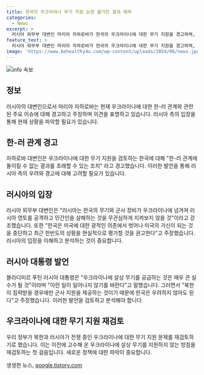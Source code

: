 ```yaml
---
title: 한국의 우크라이나 무기 지원 논란 불거진 결과 예측
categories:
  - News
excerpt: >
  러시아 외무부 대변인 마리아 자하로바가 한국의 우크라이나에 대한 무기 지원을 경고하며, 한러 관계에 부정적인 결과를 초래할 것이라고 주장했습니다. 러시아 대통령 블라디미르 푸틴 역시 우크라이나에 무기를 공급하는 것은 큰 실수가 될 것이라고 경고하며, 한국의 미국에 대한 의존을 중단하고 현실적으로 상황을 평가할 것을 권고했습니다. 이에 한국 정부는 우크라이나에 대한 무기 지원 문제를 재검토하기로 했는데, 이는 이전에 유지해온 살상 무기 지원을 않는 방침을 변경할 수도 있다는 것을 시사합니다.
feature_text: >
  러시아 외무부 대변인 마리아 자하로바가 한국의 우크라이나에 대한 무기 지원을 경고하며, 한러 관계에 부정적인 결과를 초래할 것이라고 주장했습니다. 러시아 대통령 블라디미르 푸틴 역시 우크라이나에 무기를 공급하는 것은 큰 실수가 될 것이라고 경고하며, 한국의 미국에 대한 의존을 중단하고 현실적으로 상황을 평가할 것을 권고했습니다. 이에 한국 정부는 우크라이나에 대한 무기 지원 문제를 재검토하기로 했는데, 이는 이전에 유지해온 살상 무기 지원을 않는 방침을 변경할 수도 있다는 것을 시사합니다.
image: 'https://www.behealthy4u.com/wp-content/uploads/2024/06/news.jpg'
---
```


<p><img src="https://www.behealthy4u.com/wp-content/uploads/2024/06/news.jpg" alt="info 속보" /></p>

<h2 data-ke-size="size26">정보</h2>

<p data-ke-size="size16">러시아의 대변인으로서 마리아 자하로바는 현재 우크라이나에 대한 한-러 관계와 관련된 주요 이슈에 대해 경고하고 주장하며 의견을 표명하고 있습니다. 러시아 측의 입장을 통해 현재 상황을 파악할 필요가 있습니다.</p>

<h2 data-ke-size="size26">한-러 관계 경고</h2>

<p data-ke-size="size16">자하로바 대변인은 우크라이나에 대한 무기 지원을 검토하는 한국에 대해 "한-러 관계에 돌이킬 수 없는 결과를 초래할 수 있는 조치" 라고 경고했습니다. 이러한 발언을 통해 러시아 측의 우려와 경고에 대해 고려할 필요가 있습니다.</p>

<h2 data-ke-size="size26">러시아의 입장</h2>

<p data-ke-size="size16">러시아 외무부 대변인은 "러시아는 한국의 무기와 군사 장비가 우크라이나에 넘겨져 러시아 영토를 공격하고 민간인을 살해하는 것을 무관심하게 지켜보지 않을 것"이라고 강조했습니다. 또한 "한국은 미국에 대한 광적인 의존에서 벗어나 미국의 가신이 되는 것을 중단하고 최근 한반도의 상황을 현실적으로 평가할 것을 권고한다"고 주장했습니다. 러시아의 입장을 이해하고 분석하는 것이 중요합니다.</p>

<h2 data-ke-size="size26">러시아 대통령 발언</h2>

<p data-ke-size="size16">블라디미르 푸틴 러시아 대통령은 "우크라이나에 살상 무기를 공급하는 것은 매우 큰 실수가 될 것"이라며 "이런 일이 일어나지 않기를 바란다"고 말했습니다. 그러면서 "북한이 침략받을 경우에만 군사 지원을 제공하는 것이기 때문에 한국은 우려하지 않아도 된다"고 주장했습니다. 이러한 발언을 검토하고 분석해야 합니다.</p>

<h2 data-ke-size="size26">우크라이나에 대한 무기 지원 재검토</h2>

<p data-ke-size="size16">우리 정부가 북한과 러시아가 전쟁 중인 우크라이나에 대한 무기 지원 문제를 재검토하기로 했습니다. 이는 이전에 고수해 온 우크라이나에 살상 무기를 지원하지 않는 방침을 재검토하는 첫 걸음입니다. 새로운 정책에 대한 파악이 중요합니다.</p>
생생한 뉴스, <a href="https://qoogle.tistory.com" rel="dofollow">qoogle.tistory.com</a>


